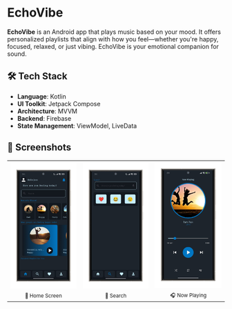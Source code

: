 # EchoVibe
**EchoVibe** is an Android app that plays music based on your mood. It offers personalized playlists that align with how you feel—whether you're happy, focused, relaxed, or just vibing. EchoVibe is your emotional companion for sound.<br>
## 🛠 Tech Stack

- **Language**: Kotlin
- **UI Toolkit**: Jetpack Compose
- **Architecture**: MVVM
- **Backend**: Firebase
- **State Management**: ViewModel, LiveData

## 📱 Screenshots

<p align="center">
  <table>
    <tr>
      <td align="center">
        <a target="_blank" rel="noopener noreferrer" href="/screenshots/screenshot 2-portrait.png"><img src="/screenshots/screenshot 2-portrait.png" alt="Screenshot"></a>
        <br/>
        <sub>🎵 Home Screen</sub>
      </td>
      <td align="center">
        <a target="_blank" rel="noopener noreferrer" href="/screenshots/screenshot 1-portrait.png"><img src="/screenshots/screenshot 1-portrait.png" alt="Screenshot"></a>
        <br/>
        <sub>🔎 Search</sub>
      </td>
      <td align="center">
        <a target="_blank" rel="noopener noreferrer" href="/screenshots/screenshot 3-portrait.png"><img src="/screenshots/screenshot 3-portrait.png" alt="Screenshot"></a>
        <br/>
        <sub>🎧 Now Playing</sub>
      </td>
    </tr>
  </table>
</p>

